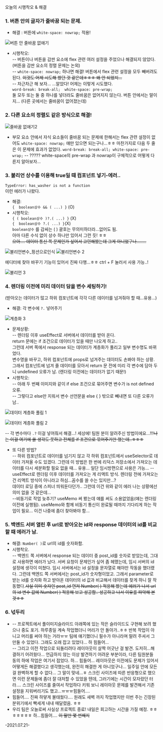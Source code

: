 오늘의 시행착오 & 해결

### 1. 버튼 안의 글자가 줄바꿈 되는 문제.
- 해결 :  버튼에 ```white-space: nowrap;``` 적용!

![버튼 안 줄바꿈 없애기](https://user-images.githubusercontent.com/60069112/126507869-91596100-a073-4051-b93b-a58cdbde3331.png)

- 시행착오:  
-- 버튼이나 버튼을 감싼 요소에 flex 관련 여러 설정을 주었으나 해결되지 않았다.(버튼을 감싼 요소의 정렬 문제는 논외)  
--  ```white-space: nowrap;``` 하나면 해결! 버튼에서 flex 관련 설정을 모두 빼버려도 된다.	~~이것도 어제 시도해 봤던 것 같은데ㅎㅎㅎ 왜 안 되었지...~~  
-- 차근차근 해 보자...  ...알았다! 어제는 이렇게 시도했다.    
```word-break: break-all;  white-space: pre-wrap;```  
둘 모두 또는 둘 중 하나를 넣더라도 줄바꿈은 없어지지 않는다. 버튼 안에서는 말이지... (다른 곳에서는 줄바꿈이 없어졌는데)  

### 2. 다른 요소의 정렬도 같은 방식으로 해결! 

![줄바꿈 없애기2](https://user-images.githubusercontent.com/60069112/126507920-e7896a7d-6c80-41c2-acf8-3ecb90b3a716.png)

- 부모 요소 안에서 자식 요소들이 줄바꿈 되는 문제에 한해서는 flex 관련 설정이 없어도 ```white-space: nowrap;``` 얘만 있으면 되는구나...ㅎㅎ 마찬가지로 다음 두 줄은 이 문제에 효과가 없었다.   ```word-break: break-all; white-space: pre-wrap;```
-- ????? white-space의 pre-wrap 과 nowrap이 구체적으로 어떻게 다른지 알아보자...  

### 3. 불리언 상수를 이용해 true일 때 컴포넌트 넣기-에러..
```TypeError: has_washer is not a function```  
이런 에러가 나왔다.  
- 해결:   
```{  boolean상수 && ( ...) }``` (O)    
- 시행착오:  
```{ ( boolean상수 )?.( ...) }``` (X)    
```{  boolean상수 ?.( ...) }```(X)    
```boolean상수``` 를 감싸는 (  ) 괄호는 무의미하더라...없어도 됨.  
아마 다른 수식 없이 상수 하나만 있어서 그런 듯! ㅎㅎ   
~~으아.... 데이터 통신 쪽 문제인가 싶어서 고민해봤는데 그게 아니었구나........~~  

![불리언변수_펑션으로인식](https://user-images.githubusercontent.com/60069112/126508058-9a28135e-2b57-4cb2-b94a-a2eff3adaa48.png)
![불리언변수 2](https://user-images.githubusercontent.com/60069112/126508082-bd4beaf0-484b-48a2-a4da-cb914953b004.png)

에디터에 찾아 바꾸기 기능이 있어서 진짜 다행...ㅎㅎ ctrl + F 눌러서 사용 가능..!  

![불리언 3](https://user-images.githubusercontent.com/60069112/126508119-9f81343a-fb50-41e4-802c-ba653c1632bf.png)

### 4. 렌더링 이전에 미리 데이터 담을 변수 세팅하기!  
(받아오는 데이터가 많고 하위 컴포넌트에 각각 다른 데이터를 넘겨줘야 할 때...유용...)  
- 해결: 각 변수에 ```?.``` 넣어주기  

![계층화 3](https://user-images.githubusercontent.com/60069112/126511041-49e5863f-fba5-43ac-a857-f236f7bcabc4.png)

- 문제상황:  
-- 렌더링 이후 useEffect로 서버에서 데이터를 받아 온다.  
return 문에는 if 조건으로 데이터가 있을 때만 나오게 하고..  
그런데 서버 쪽에서 response 되는 데이터가 계층화가 풀리고 일부 변수명도 바뀌었다.  
변수명을 바꾸고, 하위 컴포넌트에 props로 넘겨주는 데이터도 손봐야 하는 상황.  
그래서 컴포넌트에 넘겨 줄 데이터를 모아서 return 문 전에 미리 각 변수에 담아 두니 undefined 오류가 남.  (렌더링 이전에는 데이터가 없기 때문!)  
- 시행착오:  
-- 아래 두 번째 이미지와 같이 if else 조건으로 묶어주면 변수가 is not defined 오류.  
-- 그렇다고 else만 지워서 변수 선언문을 else { } 밖으로 빼내면 또 다른 오류가 남..  

![데이터 계층화 풀림 1](https://user-images.githubusercontent.com/60069112/126508215-641116e5-bdf8-430a-91de-65702cbbb414.png)

![데이터 계층화 풀림 2](https://user-images.githubusercontent.com/60069112/126510458-ab00bad6-2ab8-48bd-a340-2b575b277436.png)


-- 각 변수마다 ```.?``` 이걸 넣어줘서 해결...!  세상에! 팀원 분이 알려주신 방법이에요...!!!~~나는 이걸 여기에 쓸 생각도 못하고 전체를 if 조건으로 묶어주기만 했는데..ㅎㅎㅎ~~
- 또 다른 방법?  
-- 하위 컴포넌트로 데이터를 넘기지 않고 각 하위 컴포넌트에서 useSelector로 데이터 가져올 수도 있겠다. 그런데 이 방법은 한 번에 리덕스 저장소에서 가져오는 데이터를 다시 세분화할 필요 없을 때... 유용... 일단 임시방편으로 사용은 가능...
--useEffect로 렌더링 이후 데이터를 가져오는 게 리액트 방식. 렌더링 전에 가져오는 건 리액트 방식이 아니라고 하심...꼼수를 쓸 수는 있지만...?  
데이터 로딩 중에 스피너 띄워둔다던가.. 그런데 이건 위와 같이 에러 나는 상황에선 의미 없을 것 같은데...   
--비동기로 작업 늦추기? useMemo 써 봤는데 얘를 써도 소용없었음(얘는 렌더링 이전에 실행됨). useMemo와 함께 비동기 통신이 완료될 때까지 기다리게 하는 작업이 필요... 이건 나중에 좀더 찾아봐야 함...  

### 5. 백엔드 서버 열린 후 url로 받아오는 id와 response 데이터의 id를 비교할 때 에러가 남.
- 해결:  ```Number( )```로 url의 id를 숫자화함.  
- 시행착오.  
-- 백엔드 쪽 서버에서 response 되는 데이터 중 post_id를 숫자로 받았는데, 그대로 사용하면 에러가 났다. 서버 요청이 문제인가 싶어 좀 헤맸는데, 임시 서버의 id 설정에 생각이 미쳤다.  임시 서버에서는 id 설정을 문자열로 해야만 작동을 했더랬다. 그런데 백엔드 쪽 서버에서는 post_id가 숫자형이었고. 그래서 parameter로 받는 id를 숫자화 하고 받아온 데이터의 id 값과 비교해서 데이터를 찾게 하니 잘 작동했다.~~사실 이미 숫자인 post_id 먼저 Number( ) 적용해 봤는데 에러가 나서 url의 id 변수 값에 Number( ) 적용해 보고 성공함.. 성공하고 나서 이유를 파악해 본 것ㅎㅎ~~

### 6. 넋두리
+ -- 프로젝트에서 풀이미지슬라이드 아래쪽에 있는 작은 슬라이드도 구현해 보려 했으나 중도 포기. 하루종일 계속 작업했더니 머리가 안 돌아가..ㅎㅎ 반복 작업이 아니고 머리를 써야 하는 거라ㅠㅠ 팀에 얘기했더니 필수가 아니라며 말려 주셔서 그만둘 수 있었다. 그래도 오래 잡고 있었다... 하 힘들어...   
-- 그리고 이전 작업으로 되돌리려다 레이아웃이 살짝 어긋난 걸 발견. 도저히...해결하기 어려웠다... 언급하지 않는 이상 발견하기 어려운 부분이라, 다른 팀원분들 동의 하에 작업은 여기서 접었다. 하... 힘들어... 레이아웃은 이전에도 문제가 있어서 어떻게든 해결했다고 생각했는데, 완전히 해결한 게 아니었구나... 일주일 안에 모든 걸 완벽하게 할 수 없다... 그 말이 맞네...ㅎ 스크린 사이즈에 따른 반응형으로 했으면 이런 문제들에 좀더 잘 대처할 수 있었을 텐데, 그러기에는 시간이 모자랐던 터라.... 스크린 사이즈를 줄여서 작업하다 키워 보니 레이아웃 문제를 발견해서 기존 설정을 지워버리기도 했고...ㅠㅠㅠ힘들어....  
+ 힘들어.... 진짜 하얗게 불태웠다.... 원래도 새벽 까지 작업했지만 이번 주는 긴장된 분위기에서 빡세게 내내 매달렸음. ㅎㅎ  
+ 우리 팀은 오늘로써 사실상 프로젝트 종료! 내일은 회고하는 시간을 가질 예정. ㅎㅎㅎㅎㅎㅎㅎ 하...힘들어.... ~~이 말만 몇 번째지~~  
  
-2021.07.21-
